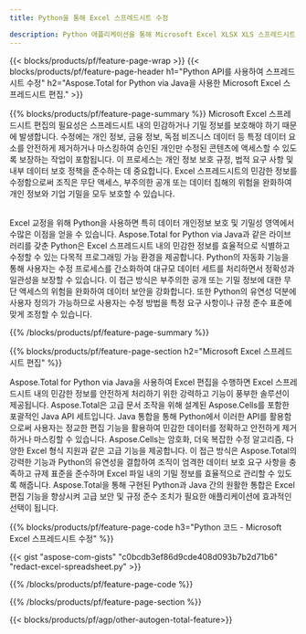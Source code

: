 ```yaml
---
title: Python을 통해 Excel 스프레드시트 수정 

description: Python 애플리케이션을 통해 Microsoft Excel XLSX XLS 스프레드시트 데이터를 검색하고 바꿉니다.
---
```


{{< blocks/products/pf/feature-page-wrap >}}
{{< blocks/products/pf/feature-page-header h1="Python API를 사용하여 스프레드시트 수정" h2="Aspose.Total for Python via Java을 사용한 Microsoft Excel 스프레드시트 편집." >}}

{{% blocks/products/pf/feature-page-summary %}}
Microsoft Excel 스프레드시트 편집의 필요성은 스프레드시트 내의 민감하거나 기밀 정보를 보호해야 하기 때문에 발생합니다. 수정에는 개인 정보, 금융 정보, 독점 비즈니스 데이터 등 특정 데이터 요소를 안전하게 제거하거나 마스킹하여 승인된 개인만 수정된 콘텐츠에 액세스할 수 있도록 보장하는 작업이 포함됩니다. 이 프로세스는 개인 정보 보호 규정, 법적 요구 사항 및 내부 데이터 보호 정책을 준수하는 데 중요합니다. Excel 스프레드시트의 민감한 정보를 수정함으로써 조직은 무단 액세스, 부주의한 공개 또는 데이터 침해의 위험을 완화하여 개인 정보와 기업 기밀을 모두 보호할 수 있습니다. <br /><br />

Excel 교정을 위해 Python을 사용하면 특히 데이터 개인정보 보호 및 기밀성 영역에서 수많은 이점을 얻을 수 있습니다. Aspose.Total for Python via Java과 같은 라이브러리를 갖춘 Python은 Excel 스프레드시트 내의 민감한 정보를 효율적으로 식별하고 수정할 수 있는 다목적 프로그래밍 가능 환경을 제공합니다. Python의 자동화 기능을 통해 사용자는 수정 프로세스를 간소화하여 대규모 데이터 세트를 처리하면서 정확성과 일관성을 보장할 수 있습니다. 이 접근 방식은 부주의한 공개 또는 기밀 정보에 대한 무단 액세스의 위험을 완화하여 데이터 보안을 강화합니다. 또한 Python의 유연성 덕분에 사용자 정의가 가능하므로 사용자는 수정 방법을 특정 요구 사항이나 규정 준수 표준에 맞게 조정할 수 있습니다.

{{% /blocks/products/pf/feature-page-summary  %}}

{{% blocks/products/pf/feature-page-section  h2="Microsoft Excel 스프레드시트 편집" %}}

Aspose.Total for Python via Java을 사용하여 Excel 편집을 수행하면 Excel 스프레드시트 내의 민감한 정보를 안전하게 처리하기 위한 강력하고 기능이 풍부한 솔루션이 제공됩니다. Aspose.Total은 고급 문서 조작을 위해 설계된 Aspose.Cells를 포함한 포괄적인 Java API 세트입니다. Java 통합을 통해 Python에서 이러한 API를 활용함으로써 사용자는 정교한 편집 기능을 활용하여 민감한 데이터를 정확하고 안전하게 제거하거나 마스킹할 수 있습니다. Aspose.Cells는 암호화, 더욱 복잡한 수정 알고리즘, 다양한 Excel 형식 지원과 같은 고급 기능을 제공합니다. 이 접근 방식은 Aspose.Total의 강력한 기능과 Python의 유연성을 결합하여 조직이 엄격한 데이터 보호 요구 사항을 충족하고 규제 표준을 준수하며 Excel 파일 내의 기밀 정보를 효율적으로 관리할 수 있도록 해줍니다. Aspose.Total을 통해 구현된 Python과 Java 간의 원활한 통합은 Excel 편집 기능을 향상시켜 고급 보안 및 규정 준수 조치가 필요한 애플리케이션에 효과적인 선택이 됩니다.

{{% blocks/products/pf/feature-page-code h3="Python 코드 - Microsoft Excel 스프레드시트 수정" %}}

{{< gist "aspose-com-gists" "c0bcdb3ef86d9cde408d093b7b2d71b6" "redact-excel-spreadsheet.py" >}}

{{% /blocks/products/pf/feature-page-code  %}}

{{% /blocks/products/pf/feature-page-section %}}

{{< blocks/products/pf/agp/other-autogen-total-feature>}}